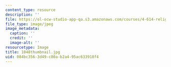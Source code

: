 ```yaml
---
content_type: resource
description: ''
file: https://ol-ocw-studio-app-qa.s3.amazonaws.com/courses/4-614-religious-architecture-and-islamic-cultures-fall-2002/084bc3563d49c80ab2a495ac633918f4_1048thumbnail.jpg
file_type: image/jpeg
image_metadata:
  caption: ''
  credit: ''
  image-alt: ''
resourcetype: Image
title: 1048thumbnail.jpg
uid: 084bc356-3d49-c80a-b2a4-95ac633918f4
---
```

